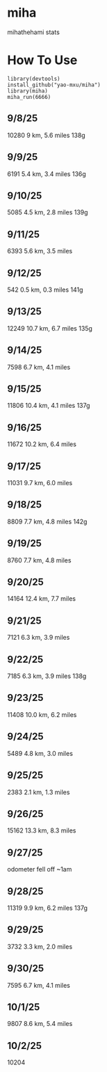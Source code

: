 # miha
mihathehami stats


# How To Use
```
library(devtools)
install_github("yao-mxu/miha")
library(miha)
miha_run(6666)
```

## 9/8/25
10280
9 km, 5.6 miles
138g

## 9/9/25
6191
5.4 km, 3.4 miles
136g

## 9/10/25
5085
4.5 km, 2.8 miles
139g

## 9/11/25
6393
5.6 km, 3.5 miles

## 9/12/25
542
0.5 km, 0.3 miles
141g

## 9/13/25
12249
10.7 km, 6.7 miles
135g

## 9/14/25
7598
6.7 km, 4.1 miles

## 9/15/25
11806
10.4 km, 4.1 miles
137g

## 9/16/25
11672
10.2 km, 6.4 miles

## 9/17/25
11031
9.7 km, 6.0 miles

## 9/18/25
8809
7.7 km, 4.8 miles
142g

## 9/19/25
8760
7.7 km, 4.8 miles

## 9/20/25
14164
12.4 km, 7.7 miles

## 9/21/25
7121
6.3 km, 3.9 miles

## 9/22/25
7185
6.3 km, 3.9 miles
138g

## 9/23/25
11408
10.0 km, 6.2 miles

## 9/24/25
5489
4.8 km, 3.0 miles

## 9/25/25
2383
2.1 km, 1.3 miles

## 9/26/25
15162
13.3 km, 8.3 miles

## 9/27/25
odometer fell off ~1am

## 9/28/25
11319
9.9 km, 6.2 miles
137g

## 9/29/25
3732
3.3 km, 2.0 miles

## 9/30/25
7595
6.7 km, 4.1 miles

## 10/1/25
9807
8.6 km, 5.4 miles

## 10/2/25
10204

